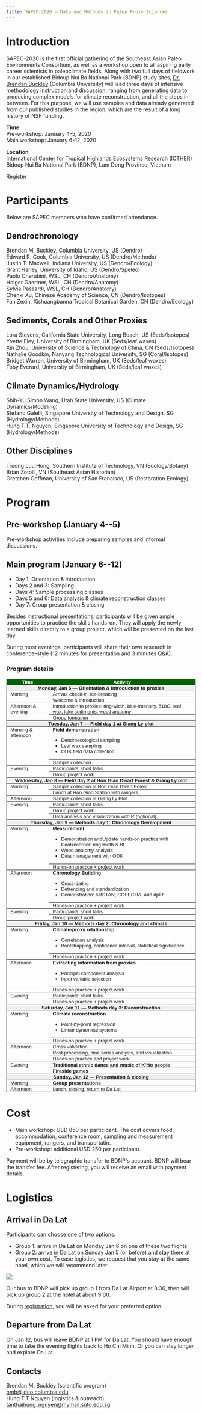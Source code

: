 ```yaml
---
title: SAPEC-2020 — Data and Methods in Paleo Proxy Sciences
---
```


# Introduction

SAPEC-2020 is the first official gathering of the Southeast Asian Paleo Environments Consortium, as well as a workshop open to all aspiring early career scientists in paleoclimate fields. Along with two full days of fieldwork in our established Bidoup Nui Ba National Park (BDNP) study sites, [Dr. Brendan Buckley](https://eesc.columbia.edu/faculty/brendan-buckley) (Columbia University) will lead three days of intensive methodology instruction and discussion, ranging from generating data to producing complex models for climate reconstruction, and all the steps in between. For this purpose, we will use samples and data already generated from our published studies in the region, which are the result of a long history of NSF funding.

**Time**  
Pre-workshop: January 4-5, 2020  
Main workshop: January 6-12, 2020
 
**Location**  
International Center for Tropical Highlands Ecosystems Research (ICTHER)  
Bidoup Nui Ba National Park (BDNP), Lam Dong Province, Vietnam

[Register](https://forms.gle/NypjEr3EHKph5FCP8)
# Participants

Below are SAPEC members who have confirmed attendance.

## Dendrochronology
Brendan M. Buckley, Columbia University, US (Dendro)  
Edward R. Cook, Columbia University, US (Dendro/Methods)  
Justin T. Maxwell, Indiana University, US (Dendro/Ecology)  
Grant Harley, University of Idaho, US (Dendro/Speleo)  
Paolo Cherubini, WSL, CH (Dendro/Anatomy)  
Holger Gaertner, WSL, CH (Dendro/Anatomy)  
Sylvia Passardi, WSL, CH (Dendro/Anatomy)  
Chenxi Xu, Chinese Academy of Science, CN (Dendro/Isotopes)  
Fan Zexin, Xishuangbanna Tropical Botanical Garden, CN (Dendro/Ecology)

## Sediments, Corals and Other Proxies
Lora Stevens, California State University, Long Beach, US (Seds/Isotopes)  
Yvette Eley, University of Birmingham, UK (Seds/leaf waxes)  
Xin Zhou, University of Science & Technology of China, CN (Seds/Isotopes)  
Nathalie Goodkin, Nanyang Technological University, SG (Coral/Isotopes)  
Bridget Warren, University of Birmingham, UK (Seds/leaf waxes)  
Toby Everard, University of Birmingham, UK (Seds/leaf waxes)  

## Climate Dynamics/Hydrology
Shih-Yu Simon Wang, Utah State University, US (Climate Dynamics/Modeling)  
Stefano Galelli, Singapore University of Technology and Design, SG (Hydrology/Methods)  
Hung T.T. Nguyen, Singapore University of Technology and Design, SG (Hydrology/Methods)  

## Other Disciplines
Truong Luu Hong, Southern Institute of Technology, VN (Ecology/Botany)  
Brian Zotolli, VN (Southeast Asian Historian)  
Gretchen Coffman, University of San Francisco, US (Restoration Ecology)  

# Program

## Pre-workshop (January 4--5)

Pre-workshop activities include preparing samples and informal discussions.

## Main program (January 6--12)

* Day 1: Orientation & Introduction
* Days 2 and 3: Sampling
* Days 4: Sample processing classes
* Days 5 and 6: Data analysis & climate reconstruction classes
* Day 7: Group presentation & closing

Besides instructional presentations, participants will be given ample opportunities to practice the skills hands-on. They will apply the newly learned skills directly to a group project, which will be presented on the last day.

During most evenings, participants will share their own research in conference-style (12 minutes for presentation and 3 minutes Q&A).

### Program details

<style type="text/css">
.tg  {border-collapse:collapse;border-spacing:0;}
.tg td{font-family: sans-serif;font-size:13px;padding:0px 10px;border-style:solid;border-width:1px;overflow:hidden;word-break:normal;border-color:black;}
.tg th{font-family: sans-serif;font-size:13px;font-weight:normal;padding:0px 10px;border-style:solid;border-width:1px;overflow:hidden;word-break:normal;border-color:black;}
.tg .tg-v0hj{font-weight:bold;background-color:#efefef;border-color:inherit;text-align:center;vertical-align:top}
.tg .tg-eb5z{font-weight:bold;background-color:#036400;color:#ffffff;border-color:inherit;text-align:center;vertical-align:top}
.tg .tg-0pky{border-color:inherit;text-align:left;vertical-align:top}
.tg .tg-fymr{font-weight:bold;border-color:inherit;text-align:left;vertical-align:top}
</style>
<table class="tg">
  <tr>
    <th class="tg-eb5z">Time</th>
    <th class="tg-eb5z">Activity</th>
  </tr>
  <tr>
    <td class="tg-v0hj" colspan="2">Monday, Jan 6 — Orientation &amp; Introduction to proxies</td>
  </tr>
  <tr>
    <td class="tg-0pky" rowspan="2">Morning</td>
    <td class="tg-0pky">Arrival, check-in, ice-breaking</td>
  </tr>
  <tr>
    <td class="tg-0pky">Welcome &amp; introduction</td>
  </tr>
  <tr>
    <td class="tg-0pky" rowspan="2">Afternoon &amp; evening</td>
    <td class="tg-0pky">Introduction to proxies: ring-width, blue-intensity, δ18O, leaf wax, lake sediments, wood anatomy</td>
  </tr>
  <tr>
    <td class="tg-0pky">Group formation</td>
  </tr>
  <tr>
    <td class="tg-v0hj" colspan="2">Tuesday, Jan 7 — Field day 1 at Giang Ly plot</td>
  </tr>
  <tr>
    <td class="tg-0pky" rowspan="2">Morning &amp; afternoon</td>
    <td class="tg-0pky">
      <b>Field demonstration</b>
      <ul>
        <li>Dendroecological sampling </li>
        <li>Leaf wax sampling</li>
        <li>ODK field data collection</li>
      </ul>
    </td>
  </tr>  
  <tr>
    <td class="tg-0pky">Sample collection</td>
  </tr>
  <tr>
    <td class="tg-0pky" rowspan="2">Evening</td>
    <td class="tg-0pky">Participants’ short talks</td>
  </tr>
  <tr>
    <td class="tg-0pky">Group project work</td>
  </tr>
  <tr>
    <td class="tg-v0hj" colspan="2">Wednesday, Jan 8 — Field day 2 at Hon Giao Dwarf Forest &amp; Giang Ly plot</td>
  </tr>
  <tr>
    <td class="tg-0pky" rowspan="2">Morning</td>
    <td class="tg-0pky">Sample collection at Hon Giao Dwarf Forest</td>
  </tr>
  <tr>
    <td class="tg-0pky">Lunch at Hon Giao Station with rangers</td>
  </tr>
  <tr>
    <td class="tg-0pky">Afternoon</td>
    <td class="tg-0pky">Sample collection at Giang Ly Plot</td>
  </tr>
  <tr>
    <td class="tg-0pky" rowspan="3">Evening</td>
    <td class="tg-0pky">Participants’ short talks</td>
  </tr>
  <tr>
    <td class="tg-0pky">Group project work</td>
  </tr>
  <tr>
    <td class="tg-0pky">Data analysis and visualization with R (optional)</td>
  </tr>
  <tr>
    <td class="tg-v0hj" colspan="2">Thursday, Jan 9 — Methods day 1: Chronology Development</td>
  </tr>
  <tr>
    <td class="tg-0pky" rowspan="2">Morning</td>
    <td class="tg-0pky">
      <b>Measurement</b>
      <ul>
        <li>Demonstration andUpdate  hands-on practice with CooRecorder: ring width &amp; BI</li>
        <li>Wood anatomy analysis</li>
        <li>Data management with ODK</li>
      </ul>
    </td>
  </tr>
  <tr>
    <td class="tg-0pky">Hands-on practice + project work</td>
  </tr>
  <tr>
    <td class="tg-0pky" rowspan="2">Afternoon</td>
    <td class="tg-0pky">
      <b>Chronology Building</b>
      <ul>
        <li>Cross-dating</li>      
        <li>Detrending and standardization</li>
        <li>Demonstration: ARSTAN, COFECHA, and dplR</li>
      </ul>
    </td>
  </tr>  
  <tr>
    <td class="tg-0pky">Hands-on practice + project work</td>
  </tr>
  <tr>
    <td class="tg-0pky" rowspan="2">Evening</td>
    <td class="tg-0pky">Participants’ short talks</td>
  </tr>
  <tr>
    <td class="tg-0pky">Group project work</td>
  </tr>
  <tr>
    <td class="tg-v0hj" colspan="2">Friday, Jan 10 — Methods day 2: Chronology and climate</td>
  </tr>
  <tr>
    <td class="tg-0pky" rowspan="2">Morning</td>
    <td class="tg-0pky">
      <b>Climate-proxy relationship</b>
      <ul>
        <li>Correlation analysis</li>
        <li>Bootstrapping, confidence interval, statistical significance</li>
      </ul>
    </td>
  </tr>
  <tr>
    <td class="tg-0pky">Hands-on practice + project work</td>
  </tr>
  <tr>
    <td class="tg-0pky" rowspan="2">Afternoon</td>
    <td class="tg-0pky">
      <b>Extracting information from proxies</b>
      <ul>
        <li>Principal component analysis</li>
        <li>Input variable selection</li>
      </ul>
    </td>
  </tr>  
  <tr>
    <td class="tg-0pky">Hands-on practice + project work</td>
  </tr>
  <tr>
    <td class="tg-0pky" rowspan="2">Evening</td>
    <td class="tg-0pky">Participants’ short talks</td>
  </tr>
  <tr>
    <td class="tg-0pky">Hands-on practice + project work</td>
  </tr>
  <tr>
    <td class="tg-v0hj" colspan="2">Saturday, Jan 11 — Methods day 3: Reconstruction</td>
  </tr>
  <tr>
    <td class="tg-0pky" rowspan="2">Morning</td>
    <td class="tg-0pky">
      <b>Climate reconstruction</b>
      <ul>
        <li>Point-by-point regression</li>
        <li>Linear dynamical systems</li>
      </ul>
    </td>
  </tr>  
  <tr>
    <td class="tg-0pky">Hands-on practice + project work</td>
  </tr>
  <tr>
    <td class="tg-0pky" rowspan="3">Afternoon</td>
    <td class="tg-0pky">Cross validation</td>
  </tr>
  <tr>
    <td class="tg-0pky">Post-processing, time series analysis, and visualization</td>
  </tr>
  <tr>
    <td class="tg-0pky">Hands-on practice and project work</td>
  </tr>
  <tr>
    <td class="tg-0pky" rowspan="2">Evening</td>
    <td class="tg-fymr">Traditional ethnic dance and music of K’Ho people</td>
  </tr>
  <tr>
    <td class="tg-fymr">Fireside games</td>
  </tr>
  <tr>
    <td class="tg-v0hj" colspan="2">Sunday, Jan 12 — Presentation &amp; closing</td>
  </tr>
  <tr>
    <td class="tg-0pky">Morning</td>
    <td class="tg-fymr">Group presentations</td>
  </tr>
  <tr>
    <td class="tg-0pky">Afternoon</td>
    <td class="tg-0pky">Lunch, closing, return to Da Lat</td>
  </tr>
</table>

# Cost

* Main workshop: USD 850 per participant. The cost covers food, accommodation, conference room, sampling and measurement equipment, rangers, and transportatin.
* Pre-workshop: additional USD 250 per participant.

Payment will be by telegraphic transfer to BDNP's account. BDNP will bear the transfer fee. After registering, you will receive an email with payment details.

# Logistics

## Arrival in Da Lat

Participants can choose one of two options:
*	Group 1: arrive in Da Lat on Monday Jan 6 on one of these two flights 
*	Group 2: arrive in Da Lat on Sunday Jan 5 (or before) and stay there at your own cost. To ease logistics, we request that you stay at the same hotel, which we will recommend later.

![](assets/flights.png)

Our bus to BDNP will pick up group 1 from Da Lat Airport at 8:30, then will pick up group 2 at the hotel at about 9:00.

During [registration](https://forms.gle/NypjEr3EHKph5FCP8), you will be asked for your preferred option.

## Departure from Da Lat

On Jan 12, bus will leave BDNP at 1 PM for Da Lat. You should have enough time to take the evening flights back to Ho Chi Minh. Or you can stay longer and explore Da Lat.

## Contacts

Brendan M. Buckley (scientific program)  
bmb@ldeo.columbia.edu  
Hung T.T Nguyen (logistics & outreach)    
tanthaihung_nguyen@mymail.sutd.edu.sg
